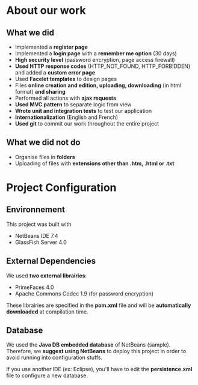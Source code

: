 About our work
=

What we did
-

* Implemented a **register page**
* Implemented a **login page** with a **remember me option** (30 days)
* **High security level** (password encryption, page access firewall)
* **Used HTTP response codes** (HTTP_NOT_FOUND, HTTP_FORBIDDEN) and added a **custom error page**
* Used **Facelet templates** to design pages
* Files **online creation and edition, uploading, downloading** (in html format) **and sharing**
* Performed all actions with **ajax requests**
* **Used MVC pattern** to separate logic from view
* **Wrote unit and integration tests** to test our application
* **Internationalization** (English and French)
* **Used git** to commit our work throughout the entire project

What we did not do
-

* Organise files in **folders**
* Uploading of files with **extensions other than .htm, .html or .txt**

Project Configuration
=

Environnement
-
This project was built with

* NetBeans IDE 7.4
* GlassFish Server 4.0

External Dependencies
-
We used **two external librairies**:

* PrimeFaces 4.0
* Apache Commons Codec 1.9 (for password encryption)

These librairies are specified in the **pom.xml** file and will be **automatically downloaded** at compilation time.

Database
-
We used the **Java DB embedded database** of NetBeans (sample). 
Therefore, we **suggest using NetBeans** to deploy this project
in order to avoid running into configuration stuffs.

If you use another IDE (ex: Eclipse), you'll have to edit the **persistence.xml**
file to configure a new database.
